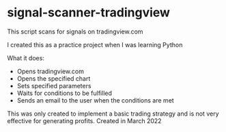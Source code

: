 # signal-scanner-tradingview
This script scans for signals on tradingview.com

I created this as a practice project when I was learning Python

What it does:
- Opens tradingview.com
- Opens the specified chart
- Sets specified parameters
- Waits for conditions to be fulfilled
- Sends an email to the user when the conditions are met

This was only created to implement a basic trading strategy and is not very effective for generating profits.
Created in March 2022
